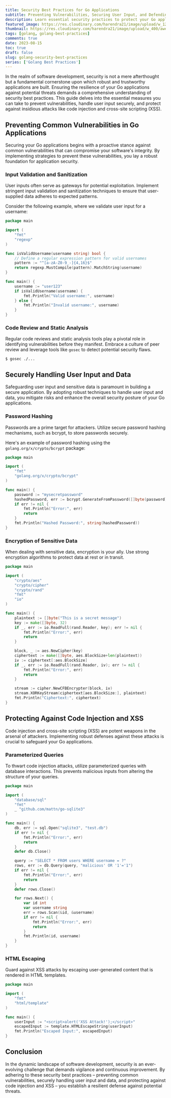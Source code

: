 ```yaml
---
title: Security Best Practices for Go Applications
subtitle: Preventing Vulnerabilities, Securing User Input, and Defending Against Code Injection and XSS in Go
description: Learn essential security practices to protect your Go applications from common vulnerabilities, securely manage user input and data, and guard against malicious attacks like code injection and cross-site scripting (XSS).
featured_image: https://res.cloudinary.com/harendra21/image/upload/w_1200/awesome-blog/awesome-golang/Golang_Best_Practices_Security_tsrzas.png
thumbnail: https://res.cloudinary.com/harendra21/image/upload/w_400/awesome-blog/awesome-golang/Golang_Best_Practices_Security_tsrzas.png
tags: [golang, golang-best-practices]
comments: true
date: 2023-08-15
toc: true
draft: false
slug: golang-security-best-practices
series: ['Golang Best Practices']
---
```


In the realm of software development, security is not a mere afterthought but a fundamental cornerstone upon which robust and trustworthy applications are built. Ensuring the resilience of your Go applications against potential threats demands a comprehensive understanding of security best practices. This guide delves into the essential measures you can take to prevent vulnerabilities, handle user input securely, and protect against insidious attacks like code injection and cross-site scripting (XSS).

## Preventing Common Vulnerabilities in Go Applications

Securing your Go applications begins with a proactive stance against common vulnerabilities that can compromise your software's integrity. By implementing strategies to prevent these vulnerabilities, you lay a robust foundation for application security.

### Input Validation and Sanitization

User inputs often serve as gateways for potential exploitation. Implement stringent input validation and sanitization techniques to ensure that user-supplied data adheres to expected patterns.

Consider the following example, where we validate user input for a username:

```go
package main

import (
	"fmt"
	"regexp"
)

func isValidUsername(username string) bool {
	// Define a regular expression pattern for valid usernames
	pattern := "^[a-zA-Z0-9_-]{4,16}$"
	return regexp.MustCompile(pattern).MatchString(username)
}

func main() {
	username := "user123"
	if isValidUsername(username) {
		fmt.Println("Valid username:", username)
	} else {
		fmt.Println("Invalid username:", username)
	}
}
```

### Code Review and Static Analysis

Regular code reviews and static analysis tools play a pivotal role in identifying vulnerabilities before they manifest. Embrace a culture of peer review and leverage tools like `gosec` to detect potential security flaws.

```shell
$ gosec ./...
```

## Securely Handling User Input and Data

Safeguarding user input and sensitive data is paramount in building a secure application. By adopting robust techniques to handle user input and data, you mitigate risks and enhance the overall security posture of your Go applications.

### Password Hashing

Passwords are a prime target for attackers. Utilize secure password hashing mechanisms, such as bcrypt, to store passwords securely.

Here's an example of password hashing using the `golang.org/x/crypto/bcrypt` package:

```go
package main

import (
	"fmt"
	"golang.org/x/crypto/bcrypt"
)

func main() {
	password := "mysecretpassword"
	hashedPassword, err := bcrypt.GenerateFromPassword([]byte(password), bcrypt.DefaultCost)
	if err != nil {
		fmt.Println("Error:", err)
		return
	}
	fmt.Println("Hashed Password:", string(hashedPassword))
}
```

### Encryption of Sensitive Data

When dealing with sensitive data, encryption is your ally. Use strong encryption algorithms to protect data at rest or in transit.

```go
package main

import (
	"crypto/aes"
	"crypto/cipher"
	"crypto/rand"
	"fmt"
	"io"
)

func main() {
	plaintext := []byte("This is a secret message")
	key := make([]byte, 32)
	if _, err := io.ReadFull(rand.Reader, key); err != nil {
		fmt.Println("Error:", err)
		return
	}

	block, _ := aes.NewCipher(key)
	ciphertext := make([]byte, aes.BlockSize+len(plaintext))
	iv := ciphertext[:aes.BlockSize]
	if _, err := io.ReadFull(rand.Reader, iv); err != nil {
		fmt.Println("Error:", err)
		return
	}

	stream := cipher.NewCFBEncrypter(block, iv)
	stream.XORKeyStream(ciphertext[aes.BlockSize:], plaintext)
	fmt.Println("Ciphertext:", ciphertext)
}
```

## Protecting Against Code Injection and XSS

Code injection and cross-site scripting (XSS) are potent weapons in the arsenal of attackers. Implementing robust defenses against these attacks is crucial to safeguard your Go applications.

### Parameterized Queries

To thwart code injection attacks, utilize parameterized queries with database interactions. This prevents malicious inputs from altering the structure of your queries.

```go
package main

import (
	"database/sql"
	"fmt"
	_ "github.com/mattn/go-sqlite3"
)

func main() {
	db, err := sql.Open("sqlite3", "test.db")
	if err != nil {
		fmt.Println("Error:", err)
		return
	}
	defer db.Close()

	query := "SELECT * FROM users WHERE username = ?"
	rows, err := db.Query(query, "malicious' OR '1'='1")
	if err != nil {
		fmt.Println("Error:", err)
		return
	}
	defer rows.Close()

	for rows.Next() {
		var id int
		var username string
		err = rows.Scan(&id, &username)
		if err != nil {
			fmt.Println("Error:", err)
			return
		}
		fmt.Println(id, username)
	}
}
```

### HTML Escaping

Guard against XSS attacks by escaping user-generated content that is rendered in HTML templates.

```go
package main

import (
	"fmt"
	"html/template"
)

func main() {
	userInput := "<script>alert('XSS Attack!');</script>"
	escapedInput := template.HTMLEscapeString(userInput)
	fmt.Println("Escaped Input:", escapedInput)
}
```

## Conclusion

In the dynamic landscape of software development, security is an ever-evolving challenge that demands vigilance and continuous improvement. By adhering to these security best practices – preventing common vulnerabilities, securely handling user input and data, and protecting against code injection and XSS – you establish a resilient defense against potential threats.
